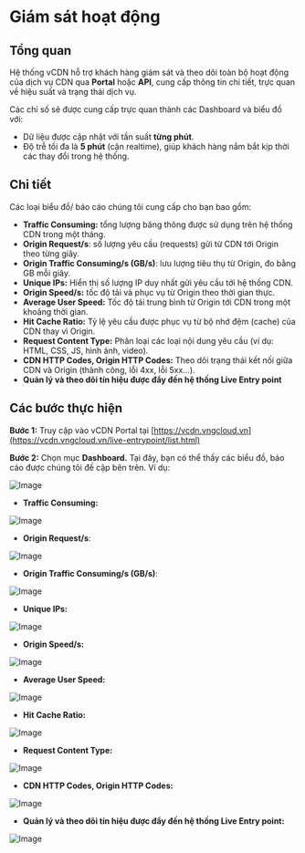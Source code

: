 # Giám sát hoạt động

## **Tổng quan**

Hệ thống vCDN hỗ trợ khách hàng giám sát và theo dõi toàn bộ hoạt động của dịch vụ CDN qua **Portal** hoặc **API**, cung cấp thông tin chi tiết, trực quan về hiệu suất và trạng thái dịch vụ.

Các chỉ số sẽ được cung cấp trực quan thành các Dashboard và biểu đồ với: 

* Dữ liệu được cập nhật với tần suất **từng phút**.
* Độ trễ tối đa là **5 phút** (cận realtime), giúp khách hàng nắm bắt kịp thời các thay đổi trong hệ thống.

## Chi tiết

Các loại biểu đồ/ báo cáo chúng tôi cung cấp cho bạn bao gồm: 

* **Traffic Consuming:** tổng lượng băng thông được sử dụng trên hệ thống CDN trong một tháng.
* **Origin Request/s**: số lượng yêu cầu (requests) gửi từ CDN tới Origin theo từng giây.
* **Origin Traffic Consuming/s (GB/s)**: lưu lượng tiêu thụ từ Origin, đo bằng GB mỗi giây.
* **Unique IPs:** Hiển thị số lượng IP duy nhất gửi yêu cầu tới hệ thống CDN.
* **Origin Speed/s:** tốc độ tải và phục vụ từ Origin theo thời gian thực.
* **Average User Speed:** Tốc độ tải trung bình từ Origin tới CDN trong một khoảng thời gian.
* **Hit Cache Ratio:** Tỷ lệ yêu cầu được phục vụ từ bộ nhớ đệm (cache) của CDN thay vì Origin.
* **Request Content Type:** Phân loại các loại nội dung yêu cầu (ví dụ: HTML, CSS, JS, hình ảnh, video).
* **CDN HTTP Codes, Origin HTTP Codes:** Theo dõi trạng thái kết nối giữa CDN và Origin (thành công, lỗi 4xx, lỗi 5xx...).
* **Quản lý và theo dõi tín hiệu được đẩy đến hệ thống Live Entry point**

## **Các bước thực hiện**

**Bước 1:** Truy cập vào vCDN Portal tại [https://vcdn.vngcloud.vn](https://vcdn.vngcloud.vn/live-entrypoint/list.html)

**Bước 2:** Chọn mục **Dashboard.** Tại đây, bạn có thể thấy các biểu đồ, báo cáo được chúng tôi đề cập bên trên. Ví dụ: 

![Image](https://github.com/vngcloud/docs/blob/main/Vietnamese/.gitbook/assets/image%20(856).png?raw=true)

* **Traffic Consuming:**

![Image](https://github.com/vngcloud/docs/blob/main/Vietnamese/.gitbook/assets/image%20(846)%20(1).png?raw=true)

* **Origin Request/s**: 

![Image](https://github.com/vngcloud/docs/blob/main/Vietnamese/.gitbook/assets/image%20(847)%20(1).png?raw=true)

* **Origin Traffic Consuming/s (GB/s)**:

![Image](https://github.com/vngcloud/docs/blob/main/Vietnamese/.gitbook/assets/image%20(848).png?raw=true)

* **Unique IPs:** 

![Image](https://github.com/vngcloud/docs/blob/main/Vietnamese/.gitbook/assets/image%20(849).png?raw=true)

* **Origin Speed/s:** 

![Image](https://github.com/vngcloud/docs/blob/main/Vietnamese/.gitbook/assets/image%20(850).png?raw=true)

* **Average User Speed:** 

![Image](https://github.com/vngcloud/docs/blob/main/Vietnamese/.gitbook/assets/image%20(851).png?raw=true)

* **Hit Cache Ratio:** 

![Image](https://github.com/vngcloud/docs/blob/main/Vietnamese/.gitbook/assets/image%20(852).png?raw=true)

* **Request Content Type:** 

![Image](https://github.com/vngcloud/docs/blob/main/Vietnamese/.gitbook/assets/image%20(853).png?raw=true)

* **CDN HTTP Codes, Origin HTTP Codes:** 

![Image](https://github.com/vngcloud/docs/blob/main/Vietnamese/.gitbook/assets/image%20(854).png?raw=true)

* **Quản lý và theo dõi tín hiệu được đẩy đến hệ thống Live Entry point:**

![Image](https://github.com/vngcloud/docs/blob/main/Vietnamese/.gitbook/assets/image%20(855).png?raw=true)
